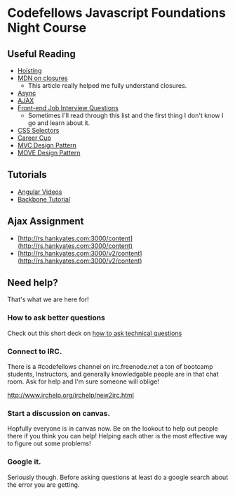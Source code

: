 # Codefellows Javascript Foundations Night Course

## Useful Reading

- [Hoisting](http://code.tutsplus.com/tutorials/javascript-hoisting-explained--net-15092)
- [MDN on closures](https://developer.mozilla.org/en-US/docs/Web/JavaScript/Guide/Closures)
  - This article really helped me fully understand closures.
- [Async](http://www.slideshare.net/clutchski/writing-asynchronous-javascript-101)
- [AJAX](https://developer.mozilla.org/en-US/docs/AJAX/Getting_Started)
- [Front-end Job Interview Questions](https://github.com/darcyclarke/Front-end-Developer-Interview-Questions)
  - Sometimes I'll read through this list and the first thing I don't know I go and learn about it.
- [CSS Selectors](https://developer.mozilla.org/en-US/docs/Web/Guide/CSS/Getting_started/Selectors)
- [Career Cup](http://www.careercup.com/page?pid=amazon-interview-questions&sort=comments)
- [MVC Design Pattern](http://blog.codinghorror.com/understanding-model-view-controller/)
- [MOVE Design Pattern](http://cirw.in/blog/time-to-move-on)

## Tutorials
- [Angular Videos](https://egghead.io/)
- [Backbone Tutorial](http://adrianmejia.com/blog/2012/09/11/backbone-dot-js-for-absolute-beginners-getting-started)

## Ajax Assignment
- [http://rs.hankyates.com:3000/content](http://rs.hankyates.com:3000/content)
- [http://rs.hankyates.com:3000/v2/content](http://rs.hankyates.com:3000/v2/content)


## Need help?
That's what we are here for!

### How to ask better questions
Check out this short deck on [how to ask technical questions](https://speakerdeck.com/ivanoats/a-good-question)

### Connect to IRC.
There is a #codefellows channel on irc.freenode.net a ton of bootcamp students, Instructors, and generally knowledgable people are in that chat room. Ask for help and I'm sure someone will oblige! 

http://www.irchelp.org/irchelp/new2irc.html

### Start a discussion on canvas.
Hopfully everyone is in canvas now. Be on the lookout to help out people there if you think you can help! Helping each other is the most effective way to figure out some problems!

### Google it.
Seriously though. Before asking questions at least do a google search about the error you are getting.
